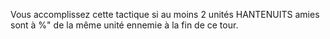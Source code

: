 Vous accomplissez cette tactique
si au moins 2 unités HANTENUITS amies sont à %"
de la même unité ennemie à la fin de ce tour.
